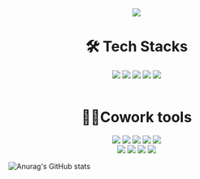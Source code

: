 <div align="center"> <img src="https://capsule-render.vercel.app/api?type=waving&color=0:ed9d0b,100:f94001&height=180&section=header&text=Hello%20World%20%F0%9F%91%8B&fontSize=32&animation=fadeln&fontAlignY=36&fontColor=ffffff"/> </div>

# <div align="center"> 🛠 Tech Stacks </div>
<div align="center">  <img src="https://img.shields.io/badge/html-E34F26?style=for-the-badge&logo=html5&logoColor=white">  <img src="https://img.shields.io/badge/css-1572B6?style=for-the-badge&logo=css3&logoColor=white">  <img src="https://img.shields.io/badge/javascript-F7DF1E?style=for-the-badge&logo=javascript&logoColor=black">  <img src="https://img.shields.io/badge/react-61DAFB?style=for-the-badge&logo=react&logoColor=black"> <img src="https://img.shields.io/badge/Django-003e1f?style=for-the-badge&logo=Django&logoColor=white">  </div>  </br> 

# <div align="center"> 🙋‍♀️Cowork tools </div>
 <div align="center">  <img src="https://img.shields.io/badge/github-181717?style=for-the-badge&logo=github&logoColor=white">   <img src="https://img.shields.io/badge/slack-4A154B?style=for-the-badge&logo=slack&logoColor=white">  <img src="https://img.shields.io/badge/discord-5865F2?style=for-the-badge&logo=discord&logoColor=white">  <img src="https://img.shields.io/badge/kakaotalk-FFCD00?style=for-the-badge&logo=kakaotalk&logoColor=white">  <img src="https://img.shields.io/badge/zoom-2D8CFF?style=for-the-badge&logo=zoomk&logoColor=white">  </br>
 <img src="https://img.shields.io/badge/notion-000000?style=for-the-badge&logo=notionk&logoColor=white">  <img src="https://img.shields.io/badge/figma-F24E1E?style=for-the-badge&logo=figmak&logoColor=white"> <img src="https://img.shields.io/badge/codepen-000000?style=for-the-badge&logo=codepen&logoColor=white">  <img src="https://img.shields.io/badge/VSCode-007ACC?style=for-the-badge&logo=VSCode&logoColor=white">  </div>
 
![Anurag's GitHub stats](https://github-readme-stats.vercel.app/api?username=사용자ID&Emhaki=true&theme=radical)
